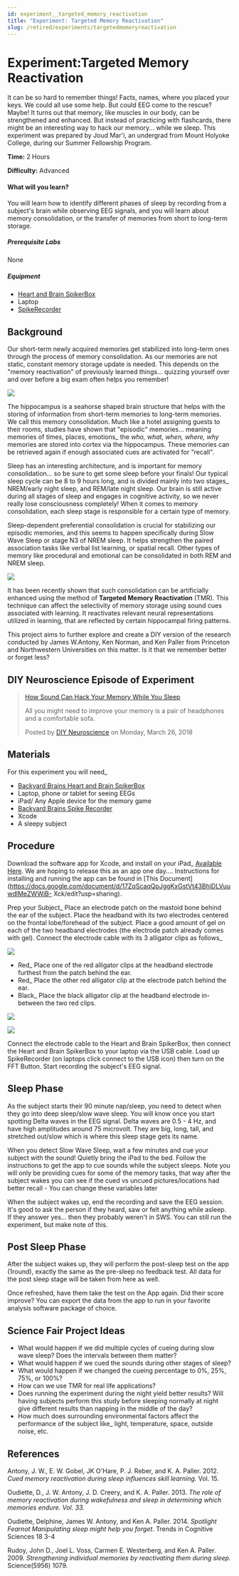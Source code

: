 ```yaml
---
id: experiment__targeted_memory_reactivation
title: "Experiment: Targeted Memory Reactivation"
slug: /retired/experiments/targetedmemoryreactivation
---
```


# Experiment:Targeted Memory Reactivation

It can be so hard to remember things! Facts, names, where you placed your
keys. We could all use some help. But could EEG come to the rescue? Maybe! It
turns out that memory, like muscles in our body, can be strengthened and
enhanced. But instead of practicing with flashcards, there might be an
interesting way to hack our memory... while we sleep. This experiment was
prepared by Joud Mar'i, an undergrad from Mount Holyoke College, during our
Summer Fellowship Program.

**Time:**  2 Hours

**Difficulty:**   Advanced

#### What will you learn?

You will learn how to identify different phases of sleep by recording from a
subject's brain while observing EEG signals, and you will learn about memory
consolidation, or the transfer of memories from short to long-term storage.

##### Prerequisite Labs

None

##### Equipment

* [Heart and Brain SpikerBox](https://backyardbrains.com/products/heartAndBrainSpikerBox)
* Laptop
* [SpikeRecorder](https://backyardbrains.com/products/spikerecorder)


## Background

Our short-term newly acquired memories get stabilized into long-term ones
through the process of memory consolidation. As our memories are not static,
constant memory storage update is needed. This depends on the "memory
reactivation" of previously learned things... quizzing yourself over and over
before a big exam often helps you remember!

[ ![](./img/tmrHippocampus.png)](img/tmrHippocampus.png)

The hippocampus is a seahorse shaped brain structure that helps with the
storing of information from short-term memories to long-term memories. We call
this memory consolidation. Much like a hotel assigning guests to their rooms,
studies have shown that "episodic" memories... meaning memories of times,
places, emotions_ the _who, what, when, where, why_ memories are stored into
cortex via the hippocampus. These memories can be retrieved again if enough
associated cues are activated for "recall".

Sleep has an interesting architecture, and is important for memory
consolidation... so be sure to get some sleep before your finals! Our typical
sleep cycle can be 8 to 9 hours long, and is divided mainly into two stages_
NREM/early night sleep, and REM/late night sleep. Our brain is still active
during all stages of sleep and engages in cognitive activity, so we never
really lose consciousness completely! When it comes to memory consolidation,
each sleep stage is responsible for a certain type of memory.

Sleep-dependent preferential consolidation is crucial for stabilizing our
episodic memories, and this seems to happen specifically during Slow Wave
Sleep or stage N3 of NREM sleep. It helps strengthen the paired association
tasks like verbal list learning, or spatial recall. Other types of memory like
procedural and emotional can be consolidated in both REM and NREM sleep.

[
![](./img/tmrBrainThinkingRemembering.png)](img/tmrBrainThinkingRemembering.png)

It has been recently shown that such consolidation can be artificially
enhanced using the method of **Targeted Memory Reactivation** (TMR). This
technique can affect the selectivity of memory storage using sound cues
associated with learning. It reactivates relevant neural representations
utilized in learning, that are reflected by certain hippocampal firing
patterns.

This project aims to further explore and create a DIY version of the research
conducted by James W.Antony, Ken Norman, and Ken Paller from Princeton and
Northwestern Universities on this matter. Is it that we remember better or
forget less?

## DIY Neuroscience Episode of Experiment

> [How Sound Can Hack Your Memory While You
> Sleep](https://www.facebook.com/DIYNeuro/videos/234975840406258/)
>
> All you might need to improve your memory is a pair of headphones and a
> comfortable sofa.
>
> Posted by [DIY Neuroscience](https://www.facebook.com/DIYNeuro/) on Monday,
> March 26, 2018

## Materials

For this experiment you will need_

  * [Backyard Brains Heart and Brain SpikerBox](https://backyardbrains.com/products/heartAndBrainSpikerBox)
  * Laptop, phone or tablet for seeing EEGs
  * iPad/ Any Apple device for the memory game
  * [Backyard Brains Spike Recorder](https://backyardbrains.com/products/spikerecorder)
  * Xcode
  * A sleepy subject

## Procedure

Download the software app for Xcode, and install on your iPad_ [Available
Here](https://github.com/BackyardBrains/Projects/tree/master/Sleep%20and%20Memory).
We are hoping to release this as an app one day.... Instructions for
installing and running the app can be found in [This
Document](https://docs.google.com/document/d/17ZqScaqQpJggKxGstVt43BhiDLVuuwdlMeZWWjB-
Xck/edit?usp=sharing).

Prep your Subject_ Place an electrode patch on the mastoid bone behind the ear
of the subject. Place the headband with its two electrodes centered on the
frontal lobe/forehead of the subject. Place a good amount of gel on each of
the two headband electrodes (the electrode patch already comes with gel).
Connect the electrode cable with its 3 alligator clips as follows_

[ ![](./img/tmrPlacement.png)](img/tmr4.png)

* Red_ Place one of the red alligator clips at the headband electrode furthest from the patch behind the ear.
* Red_ Place the other red alligator clip at the electrode patch behind the ear.
* Black_ Place the black alligator clip at the headband electrode in-between the two red clips. 

[ ![](./img/tmr6.png)](img/tmr6.png)

[ ![](./img/tmr7.png)](img/tmr7.png)

Connect the electrode cable to the Heart and Brain SpikerBox, then connect the
Heart and Brain SpikerBox to your laptop via the USB cable. Load up
SpikeRecorder (on laptops click connect to the USB icon) then turn on the FFT
Button. Start recording the subject's EEG signal.

## Sleep Phase

As the subject starts their 90 minute nap/sleep, you need to detect when they
go into deep sleep/slow wave sleep. You will know once you start spotting
Delta waves in the EEG signal. Delta waves are 0.5 - 4 Hz, and have high
amplitudes around 75 microvolt. They are big, long, tall, and stretched
out/slow which is where this sleep stage gets its name.

When you detect Slow Wave Sleep, wait a few minutes and cue your subject with
the sound! Quietly bring the iPad to the bed. Follow the instructions to get
the app to cue sounds while the subject sleeps. Note you will only be
providing cues for some of the memory tasks, that way after the subject wakes
you can see if the cued vs uncued pictures/locations had better recall - You
can change these variables later

When the subject wakes up, end the recording and save the EEG session. It's
good to ask the person if they heard, saw or felt anything while asleep. If
they answer yes... then they probably weren't in SWS. You can still run the
experiment, but make note of this.

## Post Sleep Phase

After the subject wakes up, they will perform the post-sleep test on the app
(1round), exactly the same as the pre-sleep no feedback test. All data for the
post sleep stage will be taken from here as well.

Once refreshed, have them take the test on the App again. Did their score
improve? You can export the data from the app to run in your favorite analysis
software package of choice.

## Science Fair Project Ideas

  * What would happen if we did multiple cycles of cueing during slow wave sleep? Does the intervals between them matter? 
  * What would happen if we cued the sounds during other stages of sleep? 
  * What would happen if we changed the cueing percentage to 0%, 25%, 75%, or 100%? 
  * How can we use TMR for real life applications? 
  * Does running the experiment during the night yield better results? Will having subjects perform this study before sleeping normally at night give different results than napping in the middle of the day? 
  * How much does surrounding environmental factors affect the performance of the subject like_ light, temperature, space, outside noise, etc. 

## References

Antony, J. W., E. W. Gobel, JK O'Hare, P. J. Reber, and K. A. Paller. 2012. _Cued memory reactivation during sleep influences skill learning._ Vol. 15.

Oudiette, D., J. W. Antony, J. D. Creery, and K. A. Paller. 2013. _The role of memory reactivation during wakefulness and sleep in determining which memories endure. Vol. 33._

Oudiette, Delphine, James W. Antony, and Ken A. Paller. 2014. _Spotlight Fearnot Manipulating sleep might help you forget_. Trends in Cognitive Sciences 18  3-4 

Rudoy, John D., Joel L. Voss, Carmen E. Westerberg, and Ken A. Paller. 2009. _Strengthening individual memories by reactivating them during sleep._ Science(5956) 1079.
